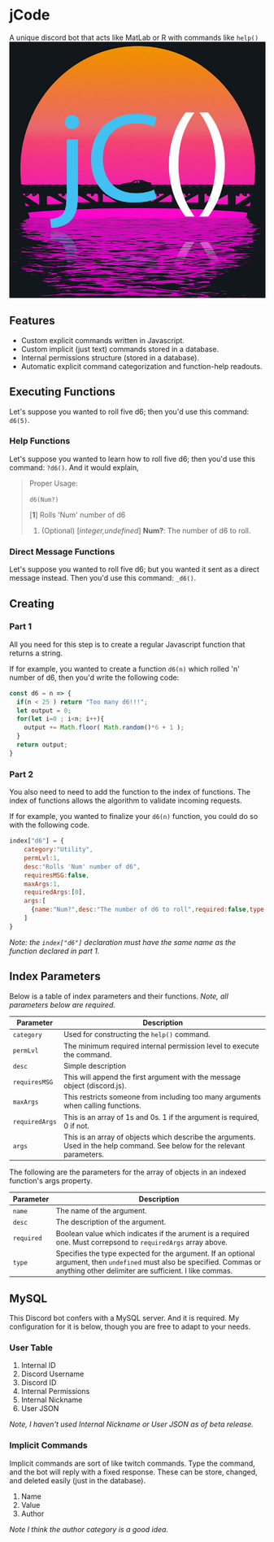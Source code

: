 # jCode
A unique discord bot that acts like MatLab or R with commands like `help()`
![jCode Logo](jCodeLogo.jpg)
## Features
* Custom explicit commands written in Javascript.
* Custom implicit (just text) commands stored in a database.
* Internal permissions structure (stored in a database).
* Automatic explicit command categorization and function-help readouts.
## Executing Functions
Let's suppose you wanted to roll five d6; then you'd use this command: `d6(5)`.
### Help Functions
Let's suppose you wanted to learn how to roll five d6; then you'd use this command: `?d6()`.
And it would explain,
> Proper Usage:
>
> ```d6(Num?)```
>
> [**1**] Rolls 'Num' number of d6
> 1. (Optional) [*integer,undefined*] **Num?**: The number of d6 to roll.
### Direct Message Functions
Let's suppose you wanted to roll five d6; but you wanted it sent as a direct message instead.  Then you'd use this command: `_d6()`.
## Creating 
### Part 1
All you need for this step is to create a regular Javascript function that returns a string.  

If for example, you wanted to create a function `d6(n)` which rolled 'n' number of d6, then you'd write the following code:
```javascript
const d6 = n => {
  if(n < 25 ) return "Too many d6!!!";
  let output = 0;
  for(let i=0 ; i<n; i++){
    output += Math.floor( Math.random()*6 + 1 );
  }
  return output;
}
```
### Part 2
You also need to need to add the function to the index of functions.  The index of functions allows the algorithm to validate incoming requests.

If for example, you wanted to finalize your `d6(n)` function, you could do so with the following code.
```javascript
index["d6"] = {
    category:"Utility",
    permLvl:1,
    desc:"Rolls 'Num' number of d6",
    requiresMSG:false,
    maxArgs:1,
    requiredArgs:[0],
    args:[
      {name:"Num?",desc:"The number of d6 to roll",required:false,type:"integer,undefined"}
    ]
}
```
*Note: the `index["d6"]` declaration must have the same name as the function declared in part 1.*
## Index Parameters
Below is a table of index parameters and their functions.  *Note, all parameters below are required.*

Parameter | Description
------------ | -------------
`category` | Used for constructing the `help()` command.
`permLvl` | The minimum required internal permission level to execute the command.
`desc` | Simple description
`requiresMSG` | This will append the first argument with the message object (discord.js).
`maxArgs` | This restricts someone from including too many arguments when calling functions.
`requiredArgs` | This is an array of 1s and 0s. 1 if the argument is required, 0 if not.  
`args` | This is an array of objects which describe the arguments.  Used in the help command.  See below for the relevant parameters.

The following are the parameters for the array of objects in an indexed function's args property.

Parameter | Description
------------ | -------------
`name` | The name of the argument.
`desc` | The description of the argument.
`required` | Boolean value which indicates if the arument is a required one.  Must correpsond to `requiredArgs` array above.
`type` | Specifies the type expected for the argument.  If an optional argument, then `undefined` must also be specified.  Commas or anything other delimiter are sufficient.  I like commas.

## MySQL
This Discord bot confers with a MySQL server.  And it is required.  My configuration for it is below, though you are free to adapt to your needs.
### User Table
1. Internal ID
1. Discord Username
1. Discord ID
1. Internal Permissions
1. Internal Nickname
1. User JSON

*Note, I haven't used Internal Nickname or User JSON as of beta release.*
### Implicit Commands
Implicit commands are sort of like twitch commands.  Type the command, and the bot will reply with a fixed response.  These can be store, changed, and deleted easily (just in the database).
1. Name
1. Value
1. Author

*Note I think the author category is a good idea.*
